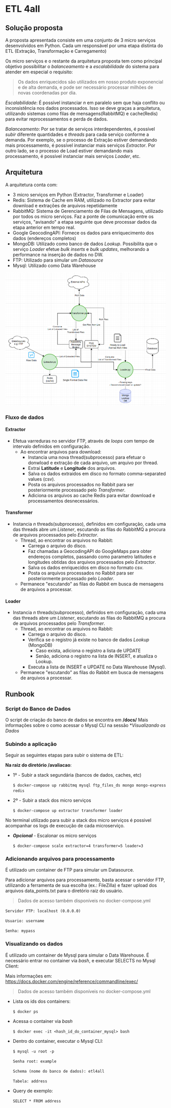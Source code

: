 # ETL 4all

## Solução proposta

A proposta apresentada consiste em uma conjunto de 3 micro serviços desenvolvidos em Python. Cada um responsável por uma etapa distinta do ETL (Extração, Transformação e Carregamento)

Os micro serviços e o restante da arquitetura proposta tem como principal objetivo possibilitar o *balanceamento* e a *escalabilidade* do sistema para atender em especial o requisito:

> Os dados enriquecidos são utilizados em nosso produto exponencial e de alta demanda, e pode ser necessário processar milhões de novas coordenadas por dia.

*Escalabilidade*: É possível instanciar *n* em paralelo sem que haja conflito ou inconsistência nos dados processados. Isso se deve graças a arquitetura, utilizando sistemas como filas de mensagens(RabbitMQ) e cache(Redis) para evitar reprocessamentos e perda de dados.

*Balanceamento*: Por se tratar de serviços interdependentes, é possível *subir* diferente quantidades e *threads* para cada serviço conforme a demanda. 
Por exemplo, se o processo de Extração estiver demandando mais processamento, é possível instanciar mais serviços *Extractor*. Por outro lado, se o processo de Load estiver demandando mais processamento, é possível instanciar mais serviços *Loader*, etc.

## Arquitetura

A arquitetura conta com:
* 3 micro serviços em Python (Extractor, Transformer e Loader)
* Redis: Sistema de Cache em RAM, utilizado no Extractor para evitar download e extrações de arquivos repetidamente
* RabbitMQ: Sistema de Gerenciamento de Filas de Mensagens, utilizado por todos os micro serviços. Faz a ponte de comunicação entre os serviços, "avisando" a etapa seguinte que deve processar dados da etapa anterior em tempo real.
* Google GeocodingAPI: Fornece os dados para enriquecimento dos dados (endereços completos)
* MongoDB: Utilizado como banco de dados *Lookup*. Possibilita que o serviço *Loader* efetue *bulk inserts* e *bulk updates*, melhorando a performance na inserção de dados no DW.
* FTP: Utilizado para simular um *Datasource*
* Mysql: Utilizado como Data Warehouse


![Imagem disponivem em /doc/arquitetura_etl4all.png](doc/arquitetura_etl4all.png)

### Fluxo de dados

#### Extractor
* Efetua varreduras no servidor FTP, através de *loops* com tempo de intervalo definidos em configuração.
    * Ao encontrar arquivos para download:
        * Instancia uma nova thread(subprocesso) para efetuar o donwload e extração de cada arquivo, um arquivo por thread.
        * Extrai **Latitude** e **Longitude** dos arquivos.
        * Salva os dados extraidos em disco no formato comma-separated values (csv).
        * Posta os arquivos processados no Rabbit para ser posteriormente processado pelo *Transformer*.
        * Adiciona os arquivos ao cache Redis para evitar download e processamentos desnecessários. 

#### Transformer
* Instancia *n* threads(subprocesso), definidos em configuração, cada uma das threads abre um *Listener*, escutando as filas do RabbitMQ a procura de arquivos processados pelo *Extractor*.
    * Thread, ao encontrar os arquivos no Rabbit:
        * Carrega o arquivo do disco.
        * Faz chamadas a GeocodingAPI do GoogleMaps para obter endereços completos, passando como parametro latitudes e longitudes obtidas dos arquivos processados pelo *Extractor*.
        * Salva os dados enriquecidos em disco no formato csv.
        * Posta os arquivos processados no Rabbit para ser posteriormente processado pelo *Loader*.
    * Permanece "escutando" as filas do Rabbit em busca de mensagens de arquivos a processar.

#### Loader
* Instancia *n* threads(subprocesso), definidos em configuração, cada uma das threads abre um *Listener*, escutando as filas do RabbitMQ a procura de arquivos processados pelo *Transformer*.
    * Thread, ao encontrar os arquivos no Rabbit:
        * Carrega o arquivo do disco.
        * Verifica se o registro já existe no banco de dados *Lookup* (MongoDB)
            * Caso exista, adiciona o registro a lista de UPDATE
            * Senão, adiciona o registro na lista de INSERT, e atualiza o Lookup.
        * Executa a lista de INSERT e UPDATE no Data Warehouse (Mysql).
    * Permanece "escutando" as filas do Rabbit em busca de mensagens de arquivos a processar.

## Runbook

### Script do Banco de Dados

O script de criação do banco de dados se encontra em **/docs/**
Mais informações sobre o como acessar o Mysql CLI na sessão **Visualizando  os Dados*


### Subindo a aplicação

Seguir as seguintes etapas para subir o sistema de ETL:

**Na raiz do diretório /avaliacao**:

* 1º - Subir a stack segundária (bancos de dados, caches, etc)

    `$ docker-compose up rabbitmq mysql ftp_files_ds mongo mongo-express redis`

* 2º - Subir a stack dos micro serviços

    `$ docker-compose up extractor transformer loader`

No terminal utilizado para subir a stack dos micro serviços é possivel acompanhar os logs de execução de cada microserviço.

* ***Opcional*** - Escalonar os micro serviços

    `$ docker-compose scale extractor=4 transformer=5 loader=3`


### Adicionando arquivos para processamento

É utilizado um container de FTP para simular um Datasource.

Para adicionar arquivos para processamento, basta acessar o servidor FTP, utilizando a ferramenta de sua escolha (ex.: FileZilla) e fazer upload dos arquivos data_points.txt para o diretório raiz do usuário.

> Dados de acesso também disponíveis no docker-compose.yml

``Servidor FTP: localhost (0.0.0.0)``

``Usuario: username``

``Senha: mypass``

### Visualizando os dados

É utilizado um container de Mysql para simular o Data Warehouse.
É necessário entrar no container via *bash*, e executar SELECTS no Mysql Client:

Mais informações em: https://docs.docker.com/engine/reference/commandline/exec/


> Dados de acesso também disponíveis no docker-compose.yml

* Lista os ids dos containers:

    `$ docker ps`

* Acessa o container via *bash*

    `$ docker exec -it <hash_id_do_container_mysql> bash`

* Dentro do container, executar o Mysql CLI:

    `$ mysql -u root -p`
    
    ``Senha root: example``

    ``Schema (nome do banco de dados): etl4all``

    ``Tabela: address``


* Query de exemplo:
    
    `SELECT * FROM address`


